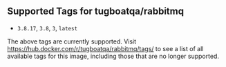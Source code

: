 ## Supported Tags for tugboatqa/rabbitmq

* `3.8.17`, `3.8`, `3`, `latest`

The above tags are currently supported. Visit https://hub.docker.com/r/tugboatqa/rabbitmq/tags/ to see a list of all available tags for this image, including those that are no longer supported.
